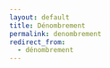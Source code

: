 ```yaml
---
layout: default
title: Dénombrement
permalink: denombrement
redirect_from:
  - dénombrement
---
```


